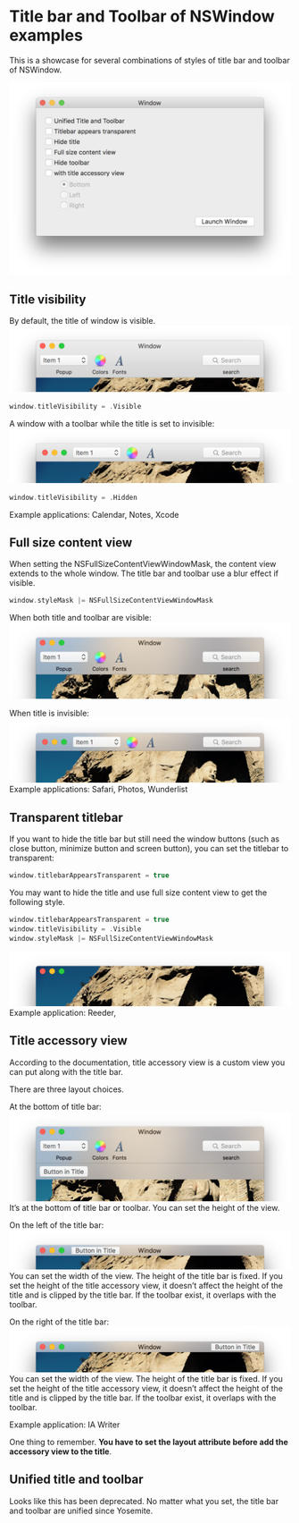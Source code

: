 # Title bar and Toolbar of NSWindow examples
This is a showcase for several combinations of styles of title bar and toolbar of NSWindow.

![main window](./images/mainwindow.png)

## Title visibility
By default, the title of window is visible.
![window with title visible](./images/title_visible_window.png)

```swift
window.titleVisibility = .Visible
```

A window with a toolbar while the title is set to invisible:
![window with title invisible](./images/title_hidden_window.png)

```swift
window.titleVisibility = .Hidden
```
Example applications: Calendar, Notes, Xcode

## Full size content view
When setting the NSFullSizeContentViewWindowMask, the content view extends to the whole window. The title bar and toolbar use a blur effect if visible.
```swift
window.styleMask |= NSFullSizeContentViewWindowMask
```

When both title and toolbar are visible:
![full size content view](./images/full_size_content.png)

When title is invisible:
![full size content view without title](./images/full_size_content_without_title.png)
Example applications: Safari, Photos, Wunderlist

## Transparent titlebar
If you want to hide the title bar but still need the window buttons (such as close button, minimize button and screen button), you can set the titlebar to transparent:
```swift
window.titlebarAppearsTransparent = true
```

You may want to hide the title and use full size content view to get the following style.
```swift
window.titlebarAppearsTransparent = true
window.titleVisibility = .Visible
window.styleMask |= NSFullSizeContentViewWindowMask
```
![transparent titlebar](./images/transparent_title.png)
Example application: Reeder, 

## Title accessory view
According to the documentation, title accessory view is a custom view you can put along with the title bar.

There are three layout choices.

At the bottom of title bar:
![title accessory view at the bottom of the title bar](./images/title_accessory_view_at_bottom.png)
It’s at the bottom of title bar or toolbar. You can set the height of the view.

On the left of the title bar:
![title accessory view on the left of the title bar](./images/title_accessory_view_on_left.png)
You can set the width of the view. The height of the title bar is fixed. If you set the height of the title accessory view, it doesn’t affect the height of the title and is clipped by the title bar. If the toolbar exist, it overlaps with the toolbar.

On the right of the title bar:
![title accessory view on the right of the title bar](./images/title_accessory_view_on_right.png)
You can set the width of the view. The height of the title bar is fixed. If you set the height of the title accessory view, it doesn’t affect the height of the title and is clipped by the title bar. If the toolbar exist, it overlaps with the toolbar.

Example application: IA Writer

One thing to remember. **You have to set the layout attribute before add the accessory view to the title**.

## Unified title and toolbar
Looks like this has been deprecated. No matter what you set, the title bar and toolbar are unified since Yosemite.
